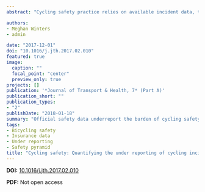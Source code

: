 ```yaml
---
abstract: "Cycling safety practice relies on available incident data, typically official reports such as police records, hospitalizations, or insurance claims. However this data is far from complete. Given differences in insurance, hospital, and enforcement policies, reporting practices vary by setting and crash circumstances. We aimed to characterize under reporting rates for cycling incidents in Vancouver, Canada, comparing population survey data to insurance claims. We conducted a panel survey of 1148 adult residents (>18 years, Leger panel) living in the Vancouver, BC in October 2015. Survey questions included cycling frequency, the frequency of crashes and falls in the past three months, as well as incident circumstances and reporting (to insurance, policy, or hospital). We conducted descriptive analysis to characterize incident circumstances and under reporting. Overall 3.4% (39/1148) of respondents reported cycling as their primary mode of transportation and 42.4% (487/1148) cycled in the past year. Thirty cyclists reported 50 crashes or falls in the past three months (range 1–14; 76.7% (23/30) reported one incident). We had circumstances and reporting data for 41 incidents (up to 5 per respondent). Of these, 27 resulted in an injury and only 5 of these (18.5%) were reported for insurance claims, the official source of road safety data in BC. By self-report, the most common incident circumstance was the cyclist making a maneuver to avoid a collision (20/41, 48.8%) and a third (13/41, 31.7%) were collisions with a motor vehicle. Our findings suggest that reliance on insurance claims, the primary data available on safety in the province, drastically underestimates the burden of cycling incidents, particularly those not involving a collision with a motor vehicle. Innovations are needed in cycling safety incident surveillance."

authors:
- Meghan Winters
- admin

date: "2017-12-01"
doi: "10.1016/j.jth.2017.02.010"
featured: true
image:
  caption: ""
  focal_point: "center"
  preview_only: true
projects: []
publication: '*Journal of Transport & Health, 7* (Part A)'
publication_short: ""
publication_types:
- "2"
publishDate: "2018-01-18"
summary: "Official safety data underreport the burden of cycling safety incidents. In Vancouver, British Columbia only 1 in 8 cycling incidents were reported to insurance claim. The burden of cycling safety incidents is much greater than official data sources suggest. Innovations are needed for cycling safety surveillance."
tags:
- Bicycling safety
- Insurance data
- Under reporting
- Safety pyramid
title: "Cycling safety: Quantifying the under reporting of cycling incidents in Vancouver, British Columbia"
---
```


**DOI:** [10.1016/j.jth.2017.02.010](https://doi.org/10.1016/j.jth.2017.02.010)

**PDF:** Not open access
